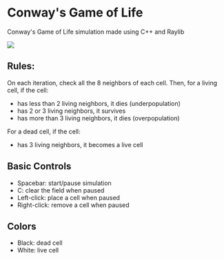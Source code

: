 # Conway's Game of Life
Conway's Game of Life simulation made using C++ and Raylib

![](https://raw.githubusercontent.com/ShantanuBalse/Conways-Game-of-Life/master/screenshots/conway2.gif)

## Rules:
  On each iteration, check all the 8 neighbors of each cell.
  Then, for a living cell, if the cell:
  - has less than 2 living neighbors, it dies (underpopulation)
  - has 2 or 3 living neighbors, it survives
  - has more than 3 living neighbors, it dies (overpopulation)
  
  For a dead cell, if the cell:
  - has 3 living neighbors, it becomes a live cell

## Basic Controls
  - Spacebar: start/pause simulation
  - C: clear the field when paused
  - Left-click: place a cell when paused
  - Right-click: remove a cell when paused
  
## Colors
  - Black: dead cell
  - White: live cell
